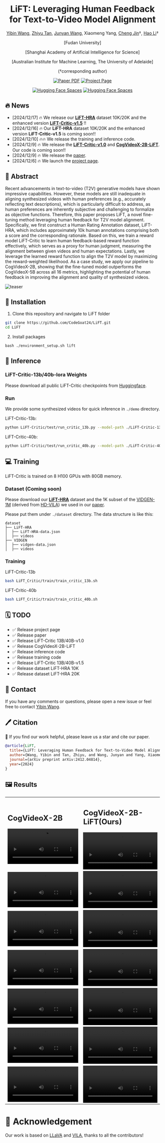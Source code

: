 <div align="center">

<h1>LiFT: Leveraging Human Feedback for Text-to-Video Model Alignment</h1>

[Yibin Wang](https://codegoat24.github.io), [Zhiyu Tan](https://scholar.google.com/citations?user=XprTQQ8AAAAJ&hl=en), [Junyan Wang](https://scholar.google.com/citations?hl=en&user=5yS_tTUAAAAJ), Xiaomeng Yang, [Cheng Jin](https://cjinfdu.github.io/)&#8224;, [Hao Li](https://scholar.google.com/citations?user=pHN-QIwAAAAJ&hl=en)&#8224; 


[Fudan University]

[Shanghai Academy of Artificial Intelligence for Science]

[Australian Institute for Machine Learning, The University of Adelaide]

(&#8224;corresponding author)


<a href="https://arxiv.org/pdf/2412.04814">
<img src='https://img.shields.io/badge/arxiv-LiFT-blue' alt='Paper PDF'></a>
<a href="https://codegoat24.github.io/LiFT/">
<img src='https://img.shields.io/badge/Project-Website-orange' alt='Project Page'></a>

[![Hugging Face Spaces](https://img.shields.io/badge/%F0%9F%A4%97%20Hugging%20Face-Checkpoints-yellow)](https://huggingface.co/collections/Fudan-FUXI/lift-critic-6756e628d83c390221e02857)
[![Hugging Face Spaces](https://img.shields.io/badge/%F0%9F%A4%97%20Hugging%20Face-Dataset-yellow)](https://huggingface.co/collections/Fudan-FUXI/lift-hra-6760f063b04baaf6350c9d2e)

</div>

## 🔥 News
- [2024/12/17] 🔥 We release our [**LiFT-HRA**](https://huggingface.co/collections/Fudan-FUXI/lift-hra-6760f063b04baaf6350c9d2e) dataset 10K/20K and the enhanced version [**LiFT-Critic-v1.5**](https://huggingface.co/collections/Fudan-FUXI/lift-critic-6756e628d83c390221e02857) !!
- [2024/12/16] 🔥 Our **LiFT-HRA** dataset 10K/20K and the enhanced version **LiFT-Critic-v1.5** is coming soon!!
- [2024/12/10] 🔥🔥 We release the training and inference code.
- [2024/12/9] 🔥 We release the [**LiFT-Critic-v1.0**](https://huggingface.co/collections/Fudan-FUXI/lift-critic-6756e628d83c390221e02857)  and [**CogVideoX-2B-LiFT**](https://huggingface.co/collections/Fudan-FUXI/lift-critic-6756e628d83c390221e02857). Our code is coming soon!!
- [2024/12/9] 🔥 We release the [paper](https://arxiv.org/pdf/2412.04814).
- [2024/12/6] 🔥 We launch the [project page](https://codegoat24.github.io/LiFT/).

## 📖 Abstract

<p>
Recent advancements in text-to-video (T2V) generative models have shown impressive capabilities. However, these models are still inadequate in aligning synthesized videos with human preferences (e.g., accurately reflecting text descriptions), which is particularly difficult to address, as human preferences are inherently subjective and challenging to formalize as objective functions. Therefore, this paper proposes LiFT, a novel fine-tuning method leveraging human feedback for T2V model alignment. Specifically, we first construct a Human Rating Annotation dataset, LiFT-HRA, which includes approximately 10k human annotations comprising both a score and the corresponding rationale. 
Based on this, we train a reward model LiFT-Critic to learn human feedback-based reward function effectively, which serves as a proxy for human judgment, measuring the alignment between given videos and human expectations.
Lastly, we leverage the learned reward function to align the T2V model by maximizing the reward-weighted likelihood. 
As a case study, we apply our pipeline to CogVideoX-2B, showing that the fine-tuned model outperforms the CogVideoX-5B across all 16 metrics, highlighting the potential of human feedback in improving the alignment and quality of synthesized videos.
</p>

![teaser](./docs/static/images/pipeline.png)

## 🔧 Installation

1. Clone this repository and navigate to LiFT folder
```bash
git clone https://github.com/CodeGoat24/LiFT.git
cd LiFT
```
2. Install packages
```
bash ./environment_setup.sh lift
```

## 🚀 Inference
### LiFT-Critic-13b/40b-lora Weights
Please download all public LiFT-Critic checkpoints from [Huggingface](https://huggingface.co/collections/Fudan-FUXI/lift-critic-6756e628d83c390221e02857). 

### Run
We provide some synthesized videos for quick inference in `./demo` directory.

LiFT-Critic-13b:
```bash
python LiFT-Critic/test/run_critic_13b.py --model-path ./LiFT-Critic-13b-lora
```

LiFT-Critic-40b:
```bash
python LiFT-Critic/test/run_critic_40b.py --model-path ./LiFT-Critic-40b-lora
```

## 💻 Training
LiFT-Critic is trained on 8 H100 GPUs with 80GB memory.

### Dataset (Coming soon)
Please download our [**LiFT-HRA**](https://huggingface.co/collections/Fudan-FUXI/lift-hra-6760f063b04baaf6350c9d2e) dataset and the 1K subset of the [VIDGEN-1M](https://huggingface.co/datasets/Fudan-FUXI/VIDGEN-1M) (derived from [HD-VILA](https://huggingface.co/datasets/TempoFunk/hdvila-100M)) we used in our [paper](https://arxiv.org/pdf/2412.04814).

Please put them under `./dataset` directory. The data structure is like this:
```
dataset
├── LiFT-HRA
│  ├── LiFT-HRA-data.json
│  ├── videos
├── VIDGEN
│  ├── vidgen-data.json
│  ├── videos
```

### Training
LiFT-Critic-13b
```bash
bash LiFT_Critic/train/train_critic_13b.sh
```
LiFT-Critic-40b
```bash
bash LiFT_Critic/train/train_critic_40b.sh
```

## 🗓️ TODO
- ✅ Release project page
- ✅ Release paper
- ✅ Release LiFT-Critic 13B/40B-v1.0
- ✅ Release CogVideoX-2B-LiFT
- ✅ Release inference code
- ✅ Release training code
- ✅ Release LiFT-Critic 13B/40B-v1.5
- ✅ Release dataset LiFT-HRA 10K
- ✅ Release dataset LiFT-HRA 20K

## 📧 Contact

If you have any comments or questions, please open a new issue or feel free to contact [Yibin Wang](https://codegoat24.github.io).

## 🖊️ Citation
🌟 If you find our work helpful, please leave us a star and cite our paper.

```bibtex
@article{LiFT,
  title={LiFT: Leveraging Human Feedback for Text-to-Video Model Alignment.},
  author={Wang, Yibin and Tan, Zhiyu, and Wang, Junyan and Yang, Xiaomeng and Jin, Cheng and Li, Hao},
  journal={arXiv preprint arXiv:2412.04814},
  year={2024}
}
```

## 🖼️ Results
<table border="0" style="width: 100%; text-align: left; margin-top: 20px;">
  <tr>
      <td>
            <h2>CogVideoX-2B</h2>
          <video src="https://github.com/user-attachments/assets/6e05e678-88ad-499a-b31f-66679746f7b7" width="100%" controls autoplay loop></video>
      </td>
      <td>
            <h2>CogVideoX-2B-LiFT(Ours)</h2>
          <video src="https://github.com/user-attachments/assets/e45af501-8d89-4db0-8e4c-3a1e1b0e948b" width="100%" controls autoplay loop></video>
      </td>
  </tr>
    <tr>
      <td>
          <video src="https://github.com/user-attachments/assets/a5a35d67-3ce1-415a-a7f4-c2e982b3b318" width="100%" controls autoplay loop></video>
      </td>
      <td>
          <video src="https://github.com/user-attachments/assets/aea1c0ff-cc1c-476a-8c0e-7c4a34ed404d" width="100%" controls autoplay loop></video>
      </td>
  </tr>
    <tr>
      <td>
          <video src="https://github.com/user-attachments/assets/8818d282-09e2-47df-9f50-92c6281c7da7" width="100%" controls autoplay loop></video>
      </td>
      <td>
          <video src="https://github.com/user-attachments/assets/df1c487a-3a60-4ee2-b8ef-98fafed9bb09" width="100%" controls autoplay loop></video>
      </td>
  </tr>
    <tr>
      <td>
          <video src="https://github.com/user-attachments/assets/59874ca4-d3df-4e76-a1bc-909f5d3424c5" width="100%" controls autoplay loop></video>
      </td>
      <td>
          <video src="https://github.com/user-attachments/assets/f7ced2e8-7e68-4549-91b7-164d54a7bad3" width="100%" controls autoplay loop></video>
      </td>
  </tr>
    <tr>
      <td>
          <video src="https://github.com/user-attachments/assets/c1930e74-b9e2-4df2-84a2-f51bcbf153fe" width="100%" controls autoplay loop></video>
      </td>
      <td>
          <video src="https://github.com/user-attachments/assets/5d310ea7-ba24-4e83-8701-e2bb4217837d" width="100%" controls autoplay loop></video>
      </td>
  </tr>
    <tr>
      <td>
          <video src="https://github.com/user-attachments/assets/b426c98a-6816-4fe1-aabf-cf9444262761" width="100%" controls autoplay loop></video>
      </td>
      <td>
          <video src="https://github.com/user-attachments/assets/81ea3a02-979f-43a4-97ca-445f3414b51f" width="100%" controls autoplay loop></video>
      </td>
  </tr>
      <tr>
      <td>
          <video src="https://github.com/user-attachments/assets/b51b211f-20ea-4895-b117-a147bc7f63a8" width="100%" controls autoplay loop></video>
      </td>
      <td>
          <video src="https://github.com/user-attachments/assets/54e52501-087b-4127-9a3c-fd481c990820" width="100%" controls autoplay loop></video>
      </td>
  </tr>
</table>



# 🙏 Acknowledgement
Our work is based on [LLaVA](https://github.com/haotian-liu/LLaVA) and [VILA](https://github.com/NVlabs/VILA), thanks to all the contributors!
